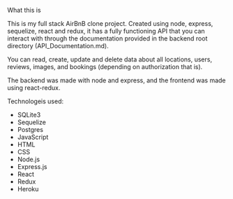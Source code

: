 What this is

This is my full stack AirBnB clone project. Created using node, express, sequelize, react and redux, it has a fully functioning API that you can interact with through the documentation provided in the backend root directory (API_Documentation.md).

You can read, create, update and delete data about all locations, users, reviews, images, and bookings (depending on authorization that is).

The backend was made with node and express, and the frontend was made using react-redux.

Technologeis used:

- SQLite3
- Sequelize
- Postgres
- JavaScript
- HTML
- CSS
- Node.js
- Express.js
- React
- Redux
- Heroku
